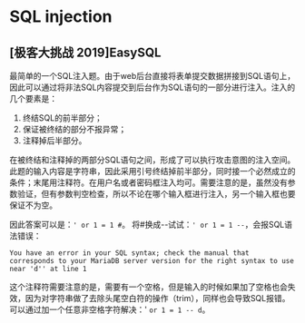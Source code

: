 # SQL injection

## [极客大挑战 2019]EasySQL

最简单的一个SQL注入题。由于web后台直接将表单提交数据拼接到SQL语句上，因此可以通过将非法SQL内容提交到后台作为SQL语句的一部分进行注入。注入的几个要素是：
1. 终结SQL的前半部分；
2. 保证被终结的部分不报异常；
3. 注释掉后半部分。
   
在被终结和注释掉的两部分SQL语句之间，形成了可以执行攻击意图的注入空间。此题的输入内容是字符串，因此采用引号终结掉前半部分，同时接一个必然成立的条件；末尾用注释符。在用户名或者密码框注入均可。需要注意的是，虽然没有参数验证，但有参数判空检查，所以不论在哪个输入框进行注入，另一个输入框也要保证不为空。

因此答案可以是：`' or 1 = 1 #`。
将#换成--试试：`' or 1 = 1 --`，会报SQL语法错误：

```
You have an error in your SQL syntax; check the manual that corresponds to your MariaDB server version for the right syntax to use near 'd'' at line 1
```

这个注释符需要注意的是，需要有一个空格，但是输入的时候如果加了空格也会失效，因为对字符串做了去除头尾空白符的操作（trim），同样也会导致SQL报错。可以通过加一个任意非空格字符解决：' `or 1 = 1 -- d`。 
